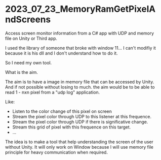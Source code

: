 # 2023_07_23_MemoryRamGetPixelAndScreens
Access screen monitor information from a C# app with UDP and memory file on Unity or Third app.


I used the library of someone that broke with window 11...
I can't modifiy it because it is his dll and I don't understand how to do it.

So I need my own tool.

What is the aim.

The aim is to have a image in memory file that can be accessed by Unity.
And if not possible without losing to much.
the aim would be to be able to read 1 - nxn pixel from a "udp log" application.

Like:
- Listen to the color change of this pixel on screen
- Stream the pixel color through UDP to this listener at this frequence.
- Stream the pixel color through UDP if there is significative change.
- Stream this grid of pixel with this frequence on this target.
- ...

The idea is to make a tool that help understanding the screen of the user without Unity.
It will only work on Window because I will use memory file principle for heavy communication when required.
